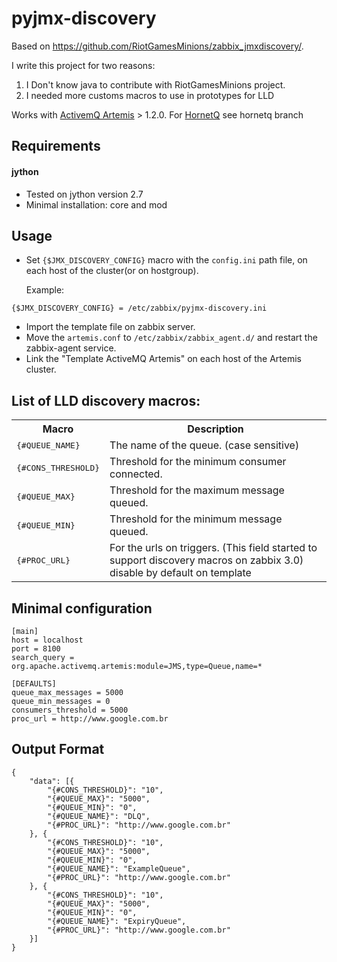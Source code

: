 # pyjmx-discovery

Based on https://github.com/RiotGamesMinions/zabbix_jmxdiscovery/.

I write this project for two reasons:
 1. I Don't know java to contribute with RiotGamesMinions project.
 2. I needed more customs macros to use in prototypes for LLD 

Works with [ActivemQ Artemis](https://activemq.apache.org/artemis/) > 1.2.0.
For [HornetQ](http://hornetq.jboss.org/) see hornetq branch

Requirements
------------
#### jython
- Tested on jython version 2.7
- Minimal installation: core and mod 

Usage
------------
- Set ```{$JMX_DISCOVERY_CONFIG}``` macro with the ```config.ini``` path file, on each host of the cluster(or on hostgroup).

    Example:
```
{$JMX_DISCOVERY_CONFIG} = /etc/zabbix/pyjmx-discovery.ini
```
- Import the template file on zabbix server.
- Move the ```artemis.conf``` to ```/etc/zabbix/zabbix_agent.d/``` and restart the zabbix-agent service.
- Link the "Template ActiveMQ Artemis" on each host of the Artemis cluster.

List of LLD discovery macros:
------------
<table>
  <tr>
    <th>Macro</th>
    <th>Description</th>
  </tr>
  <tr>
    <td><tt>{#QUEUE_NAME}</tt></td>
    <td>The name of the queue. (case sensitive)</td>
  </tr>
  <tr>
    <td><tt>{#CONS_THRESHOLD}</tt></td>
    <td>Threshold for the minimum consumer connected.</td>
  </tr>
  <tr>
    <td><tt>{#QUEUE_MAX}</tt></td>
    <td>Threshold for the maximum message queued.</td>
  </tr>
  <tr>
    <td><tt>{#QUEUE_MIN}</tt></td>
    <td>Threshold for the minimum message queued.</td>
  </tr>
  <tr>
    <td><tt>{#PROC_URL}</tt></td>
    <td>For the urls on triggers. (This field started to support discovery macros on zabbix 3.0)<br>disable by default on template<br></td>
  </tr>
</table>

Minimal configuration
------------

    [main]
    host = localhost
    port = 8100
    search_query = org.apache.activemq.artemis:module=JMS,type=Queue,name=*

    [DEFAULTS]
    queue_max_messages = 5000
    queue_min_messages = 0
    consumers_threshold = 5000
    proc_url = http://www.google.com.br

Output Format
------------

```
{
	"data": [{
		"{#CONS_THRESHOLD}": "10",
		"{#QUEUE_MAX}": "5000",
		"{#QUEUE_MIN}": "0",
		"{#QUEUE_NAME}": "DLQ",
		"{#PROC_URL}": "http://www.google.com.br"
	}, {
		"{#CONS_THRESHOLD}": "10",
		"{#QUEUE_MAX}": "5000",
		"{#QUEUE_MIN}": "0",
		"{#QUEUE_NAME}": "ExampleQueue",
		"{#PROC_URL}": "http://www.google.com.br"
	}, {
		"{#CONS_THRESHOLD}": "10",
		"{#QUEUE_MAX}": "5000",
		"{#QUEUE_MIN}": "0",
		"{#QUEUE_NAME}": "ExpiryQueue",
		"{#PROC_URL}": "http://www.google.com.br"
	}]
}
```
